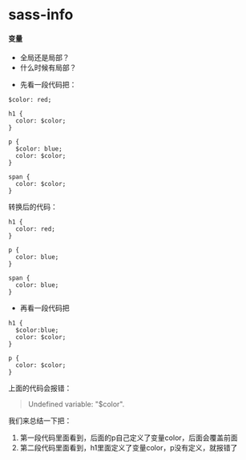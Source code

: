 sass-info
=========

#### 变量

* 全局还是局部？
* 什么时候有局部？


- 先看一段代码把：

```shell
$color: red;

h1 {
  color: $color;
}

p {
  $color: blue;
  color: $color;
}

span {
  color: $color;
}
```

转换后的代码：


```shell
h1 {
  color: red;
}

p {
  color: blue;
}

span {
  color: blue;
}

```


- 再看一段代码把


```shell
h1 {
  $color:blue;
  color: $color;
}

p {
  color: $color;
}
```

上面的代码会报错：

> Undefined variable: "$color".


我们来总结一下把：

1. 第一段代码里面看到，后面的p自己定义了变量color，后面会覆盖前面
2. 第二段代码里面看到，h1里面定义了变量color，p没有定义，就报错了

